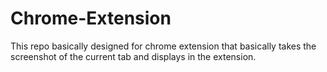 # Chrome-Extension
This repo basically designed for chrome extension that basically takes the screenshot of the current tab and displays in the extension.
